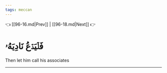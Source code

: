 ```yaml
---
tags: meccan
---
```


👈 [[96-16.md|Prev]] | [[96-18.md|Next]] 👉

# فَلۡيَدۡعُ نَادِيَهُۥ

Then let him call his associates

---

